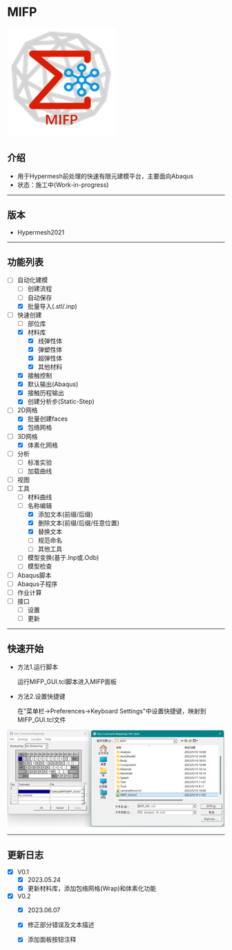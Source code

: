 # MIFP

![图标](./Splash/Mesh.png)

## 介绍
- 用于Hypermesh前处理的快速有限元建模平台，主要面向Abaqus
- 状态：施工中(Work-in-progress)

***

## 版本

- Hypermesh2021
***

## 功能列表

- [ ] 自动化建模
    - [ ] 创建流程
    - [ ] 自动保存
    - [x] 批量导入(.stl/.inp)
- [ ] 快速创建
    - [ ] 部位库
    - [x] 材料库
        - [x] 线弹性体
        - [x] 弹塑性体
        - [x] 超弹性体
        - [x] 其他材料
    - [x] 接触控制
    - [x] 默认输出(Abaqus)
    - [x] 接触历程输出
    - [x] 创建分析步(Static-Step)
- [ ] 2D网格
    - [x] 批量创建faces
    - [x] 包络网格
- [ ] 3D网格
    - [x] 体素化网格
- [ ] 分析
    - [ ] 标准实验
    - [ ] 加载曲线
- [ ] 视图
- [ ] 工具
    - [ ] 材料曲线
    - [ ] 名称编辑
        - [x] 添加文本(前缀/后缀)
        - [x] 删除文本(前缀/后缀/任意位置)
        - [x] 替换文本
        - [ ] 规范命名
        - [ ] 其他工具
    - [ ] 模型变换(基于.Inp或.Odb)
    - [ ] 模型检查
- [ ] Abaqus脚本
- [ ] Abaqus子程序
- [ ] 作业计算
- [ ] 接口
    - [ ] 设置
    - [ ] 更新
***

## 快速开始

- 方法1.运行脚本

	运行MIFP_GUI.tcl脚本进入MIFP面板

- 方法2.设置快捷键
    
    在"菜单栏->Preferences->Keyboard Settings"中设置快捷键，映射到MIFP_GUI.tcl文件
    
![快捷键](./Splash/Keyboard.png)

***

## 更新日志
- [x] V0.1
    - [x] 2023.05.24
    - [x] 更新材料库，添加包络网格(Wrap)和体素化功能
- [x] V0.2
    - [x] 2023.06.07
    - [x] 修正部分错误及文本描述
    - [x] 添加面板按钮注释
    
